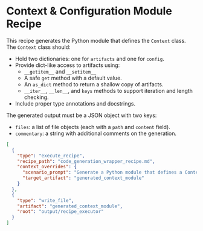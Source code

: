 # Context & Configuration Module Recipe

This recipe generates the Python module that defines the `Context` class. The `Context` class should:

- Hold two dictionaries: one for `artifacts` and one for `config`.
- Provide dict-like access to artifacts using:
  - `__getitem__` and `__setitem__`
  - A safe `get` method with a default value.
  - An `as_dict` method to return a shallow copy of artifacts.
  - `__iter__`, `__len__`, and `keys` methods to support iteration and length checking.
- Include proper type annotations and docstrings.

The generated output must be a JSON object with two keys:

- `files`: a list of file objects (each with a `path` and `content` field).
- `commentary`: a string with additional comments on the generation.

```json
[
  {
    "type": "execute_recipe",
    "recipe_path": "code_generation_wrapper_recipe.md",
    "context_overrides": {
      "scenario_prompt": "Generate a Python module that defines a Context class for managing artifacts and configuration. The Context class must:\n\n- Initialize with optional 'artifacts' and 'config' dictionaries.\n- Support dict-like access via __getitem__ and __setitem__ methods for the artifacts.\n- Include a get(key, default=None) method to safely retrieve artifact values.\n- Provide an as_dict() method that returns a shallow copy of the artifacts dictionary.\n- Implement __iter__, __len__, and keys() methods for iterating over and checking the number of artifacts.\n\nInclude clear type annotations and docstrings. The final output should be a JSON object with two keys: 'files' (a list of file objects with 'path' and 'content') and 'commentary'.",
      "target_artifact": "generated_context_module"
    }
  },
  {
    "type": "write_file",
    "artifact": "generated_context_module",
    "root": "output/recipe_executor"
  }
]
```
